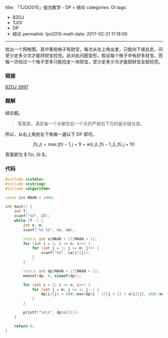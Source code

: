 title: 「TJOI2015」组合数学 - DP + 结论
categories: OI
tags: 
  - BZOJ
  - TJOI
  - DP
  - 结论
permalink: tjoi2015-math
date: 2017-02-21 11:18:00
---

给出一个网格图，其中某些格子有财宝，每次从左上角出发，只能向下或右走。问至少走多少次才能将财宝捡完。此对此问题变形，假设每个格子中有好多财宝，而每一次经过一个格子至多只能捡走一块财宝，至少走多少次才能把财宝全部捡完。

<!-- more -->

### 链接
[BZOJ 3997](http://www.lydsy.com/JudgeOnline/problem.php?id=3997)

### 题解
结论题。

> 答案是，满足每一个点都在前一个点的严格右下方的最长链长度。

所以，从右上角到左下角做一遍以下 DP 即可。

$$ f(i, j) = \max(f(i - 1, j + 1) + w(i, j), f(i - 1, j), f(i, j + 1)) $$

答案即为 $ f(n, 0) $。

### 代码
```c++
#include <cstdio>
#include <cstring>
#include <algorithm>

const int MAXN = 1000;

int main() {
	int T;
	scanf("%d", &T);
	while (T--) {
		int n, m;
		scanf("%d %d", &n, &m);

		static int a[MAXN + 1][MAXN + 1];
		for (int i = 1; i <= n; i++) {
			for (int j = 1; j <= m; j++) {
				scanf("%d", &a[i][j]);
			}
		}

		static int dp[MAXN + 1][MAXN + 1];
		memset(dp, 0, sizeof(dp));

		for (int i = 1; i <= n; i++) {
			for (int j = m; j >= 1; j--) {
				dp[i][j] = std::max(dp[i - 1][j + 1] + a[i][j], std::max(dp[i - 1][j], dp[i][j + 1]));
			}
		}

		printf("%d\n", dp[n][1]);
	}

	return 0;
}
```
